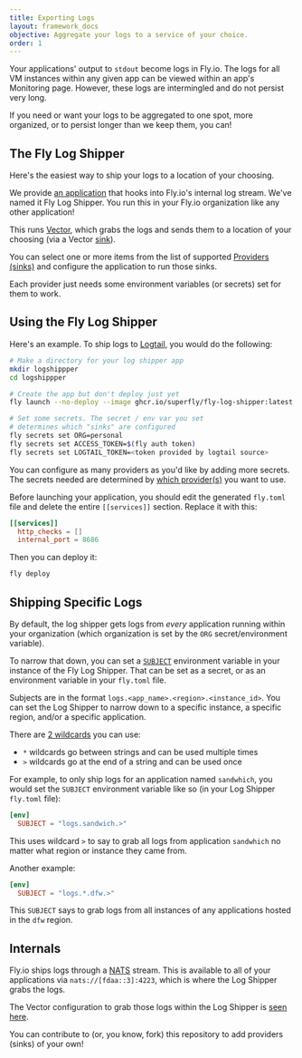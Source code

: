 ```yaml
---
title: Exporting Logs
layout: framework_docs
objective: Aggregate your logs to a service of your choice.
order: 1
---
```


Your applications' output to `stdout` become logs in Fly.io. The logs for all VM instances within any given app can be viewed within an app's Monitoring page. However, these logs are intermingled and do not persist very long.

If you need or want your logs to be aggregated to one spot, more organized, or to persist longer than we keep them, you can!

## The Fly Log Shipper

Here's the easiest way to ship your logs to a location of your choosing.

We provide [an application](https://github.com/superfly/fly-log-shipper) that hooks into Fly.io's internal log stream. We've named it Fly Log Shipper. You run this in your Fly.io organization like any other application!

This runs [Vector](https://vector.dev/), which grabs the logs and sends them to a location of your choosing (via a Vector [sink](https://vector.dev/docs/reference/configuration/sinks/)).

You can select one or more items from the list of supported [Providers (sinks)](https://github.com/superfly/fly-log-shipper#provider-configuration) and configure the application to run those sinks.

Each provider just needs some environment variables (or secrets) set for them to work.

## Using the Fly Log Shipper

Here's an example. To ship logs to [Logtail](https://betterstack.com/logtail), you would do the following:

```bash
# Make a directory for your log shipper app
mkdir logshippper
cd logshippper

# Create the app but don't deploy just yet
fly launch --no-deploy --image ghcr.io/superfly/fly-log-shipper:latest

# Set some secrets. The secret / env var you set
# determines which "sinks" are configured
fly secrets set ORG=personal
fly secrets set ACCESS_TOKEN=$(fly auth token)
fly secrets set LOGTAIL_TOKEN=<token provided by logtail source>
```

You can configure as many providers as you'd like by adding more secrets. The secrets needed are determined by [which provider(s)](https://github.com/superfly/fly-log-shipper#provider-configuration) you want to use.

Before launching your application, you should edit the generated `fly.toml` file and delete the entire `[[services]]` section. Replace it with this:

```toml
[[services]]
  http_checks = []
  internal_port = 8686
```

Then you can deploy it:

```cmd
fly deploy
```

## Shipping Specific Logs

By default, the log shipper gets logs from *every* application running within your organization (which organization is set by the `ORG` secret/environment variable).

To narrow that down, you can set a [`SUBJECT`](https://github.com/superfly/fly-log-shipper#subject) environment variable in your instance of the Fly Log Shipper. That can be set as a secret, or as an environment variable in your `fly.toml` file.

Subjects are in the format `logs.<app_name>.<region>.<instance_id>`. You can set the Log Shipper to narrow down to a specific instance, a specific region, and/or a specific application.

There are [2 wildcards](https://docs.nats.io/nats-concepts/subjects#wildcards) you can use:

* `*` wildcards go between strings and can be used multiple times
* `>` wildcards go at the end of a string and can be used once

For example, to only ship logs for an application named `sandwhich`, you would set the `SUBJECT` environment variable like so (in your Log Shipper `fly.toml` file):

```toml
[env]
  SUBJECT = "logs.sandwich.>"
```

This uses wildcard `>` to say to grab all logs from application `sandwhich` no matter what region or instance they came from.

Another example:

```toml
[env]
  SUBJECT = "logs.*.dfw.>"
```

This `SUBJECT` says to grab logs from all instances of any applications hosted in the `dfw` region.

## Internals

Fly.io ships logs through a [NATS](nats.io) stream. This is available to all of your applications via `nats://[fdaa::3]:4223`, which is where the Log Shipper grabs the logs.

The Vector configuration to grab those logs within the Log Shipper is [seen here](https://github.com/superfly/fly-log-shipper/blob/main/vector-configs/vector.toml).

You can contribute to (or, you know, fork) this repository to add providers (sinks) of your own!
